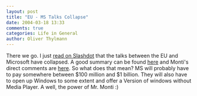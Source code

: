 ```yaml
---
layout: post
title: "EU - MS Talks Collapse"
date: 2004-03-18 13:33
comments: true
categories: Life in General
author: Oliver Thylmann
---
```



There we go. I just [read on Slashdot](http://slashdot.org/articles/04/03/18/1343206.shtml?tid=109&amp;tid=123&amp;tid=187&amp;tid=99) that the talks between the EU and Microsoft have collapsed. A good summary can be found [here](http://www.techworld.com/news/index.cfm?fuseaction=displaynews&amp;NewsID=1229) and Monti's direct comments are [here](http://europa.eu.int/rapid/start/cgi/guestfr.ksh?p_action.gettxt=gt&amp;doc=IP/04/365%7C0%7CRAPID&amp;lg=EN&amp;display=). So what does that mean? MS will probably have to pay somewhere between $100 million and $1 billion. They will also have to open up Windows to some extent and offer a Version of windows without Media Player. A well, the power of Mr. Monti :)


